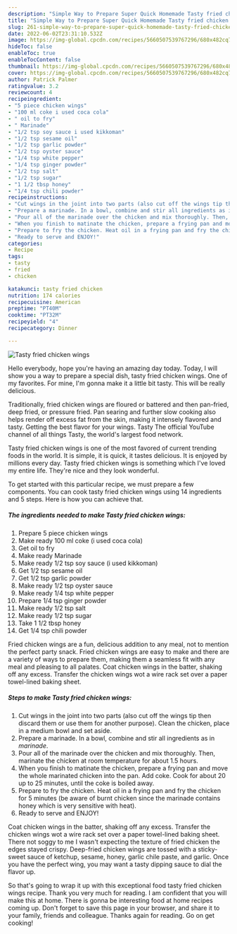 ```yaml
---
description: "Simple Way to Prepare Super Quick Homemade Tasty fried chicken wings"
title: "Simple Way to Prepare Super Quick Homemade Tasty fried chicken wings"
slug: 261-simple-way-to-prepare-super-quick-homemade-tasty-fried-chicken-wings
date: 2022-06-02T23:31:10.532Z
image: https://img-global.cpcdn.com/recipes/5660507539767296/680x482cq70/tasty-fried-chicken-wings-recipe-main-photo.jpg
hideToc: false
enableToc: true
enableTocContent: false
thumbnail: https://img-global.cpcdn.com/recipes/5660507539767296/680x482cq70/tasty-fried-chicken-wings-recipe-main-photo.jpg
cover: https://img-global.cpcdn.com/recipes/5660507539767296/680x482cq70/tasty-fried-chicken-wings-recipe-main-photo.jpg
author: Patrick Palmer
ratingvalue: 3.2
reviewcount: 4
recipeingredient:
- "5 piece chicken wings"
- "100 ml coke i used coca cola"
- " oil to fry"
- " Marinade"
- "1/2 tsp soy sauce i used kikkoman"
- "1/2 tsp sesame oil"
- "1/2 tsp garlic powder"
- "1/2 tsp oyster sauce"
- "1/4 tsp white pepper"
- "1/4 tsp ginger powder"
- "1/2 tsp salt"
- "1/2 tsp sugar"
- "1 1/2 tbsp honey"
- "1/4 tsp chili powder"
recipeinstructions:
- "Cut wings in the joint into two parts (also cut off the wings tip then discard them or use them for another purpose). Clean the chicken, place in a medium bowl and set aside."
- "Prepare a marinade. In a bowl, combine and stir all ingredients as in *marinade*."
- "Pour all of the marinade over the chicken and mix thoroughly. Then, marinate the chicken at room temperature for about 1.5 hours."
- "When you finish to matinate the chicken, prepare a frying pan and move the whole marinated chicken into the pan. Add coke. Cook for about 20 up to 25 minutes, until the coke is boiled away."
- "Prepare to fry the chicken. Heat oil in a frying pan and fry the chicken for 5 minutes (be aware of burnt chicken since the marinade contains honey which is very sensitive with heat)."
- "Ready to serve and ENJOY!"
categories:
- Recipe
tags:
- tasty
- fried
- chicken

katakunci: tasty fried chicken 
nutrition: 174 calories
recipecuisine: American
preptime: "PT40M"
cooktime: "PT32M"
recipeyield: "4"
recipecategory: Dinner

---
```



![Tasty fried chicken wings](https://img-global.cpcdn.com/recipes/5660507539767296/680x482cq70/tasty-fried-chicken-wings-recipe-main-photo.jpg)

Hello everybody, hope you're having an amazing day today. Today, I will show you a way to prepare a special dish, tasty fried chicken wings. One of my favorites. For mine, I'm gonna make it a little bit tasty. This will be really delicious.

Traditionally, fried chicken wings are floured or battered and then pan-fried, deep fried, or pressure fried. Pan searing and further slow cooking also helps render off excess fat from the skin, making it intensely flavored and tasty. Getting the best flavor for your wings. Tasty The official YouTube channel of all things Tasty, the world&#39;s largest food network.

Tasty fried chicken wings is one of the most favored of current trending foods in the world. It is simple, it is quick, it tastes delicious. It is enjoyed by millions every day. Tasty fried chicken wings is something which I've loved my entire life. They're nice and they look wonderful.


To get started with this particular recipe, we must prepare a few components. You can cook tasty fried chicken wings using 14 ingredients and 5 steps. Here is how you can achieve that.

<!--inarticleads1-->

##### The ingredients needed to make Tasty fried chicken wings:

1. Prepare 5 piece chicken wings
1. Make ready 100 ml coke (i used coca cola)
1. Get  oil to fry
1. Make ready  Marinade
1. Make ready 1/2 tsp soy sauce (i used kikkoman)
1. Get 1/2 tsp sesame oil
1. Get 1/2 tsp garlic powder
1. Make ready 1/2 tsp oyster sauce
1. Make ready 1/4 tsp white pepper
1. Prepare 1/4 tsp ginger powder
1. Make ready 1/2 tsp salt
1. Make ready 1/2 tsp sugar
1. Take 1 1/2 tbsp honey
1. Get 1/4 tsp chili powder


Fried chicken wings are a fun, delicious addition to any meal, not to mention the perfect party snack. Fried chicken wings are easy to make and there are a variety of ways to prepare them, making them a seamless fit with any meal and pleasing to all palates. Coat chicken wings in the batter, shaking off any excess. Transfer the chicken wings wot a wire rack set over a paper towel-lined baking sheet. 

<!--inarticleads2-->

##### Steps to make Tasty fried chicken wings:

1. Cut wings in the joint into two parts (also cut off the wings tip then discard them or use them for another purpose). Clean the chicken, place in a medium bowl and set aside.
1. Prepare a marinade. In a bowl, combine and stir all ingredients as in *marinade*.
1. Pour all of the marinade over the chicken and mix thoroughly. Then, marinate the chicken at room temperature for about 1.5 hours.
1. When you finish to matinate the chicken, prepare a frying pan and move the whole marinated chicken into the pan. Add coke. Cook for about 20 up to 25 minutes, until the coke is boiled away.
1. Prepare to fry the chicken. Heat oil in a frying pan and fry the chicken for 5 minutes (be aware of burnt chicken since the marinade contains honey which is very sensitive with heat).
1. Ready to serve and ENJOY!

Coat chicken wings in the batter, shaking off any excess. Transfer the chicken wings wot a wire rack set over a paper towel-lined baking sheet. There not soggy to me I wasn&#39;t expecting the texture of fried chicken the edges stayed crispy. Deep-fried chicken wings are tossed with a sticky-sweet sauce of ketchup, sesame, honey, garlic chile paste, and garlic. Once you have the perfect wing, you may want a tasty dipping sauce to dial the flavor up. 

So that's going to wrap it up with this exceptional food tasty fried chicken wings recipe. Thank you very much for reading. I am confident that you will make this at home. There is gonna be interesting food at home recipes coming up. Don't forget to save this page in your browser, and share it to your family, friends and colleague. Thanks again for reading. Go on get cooking!
